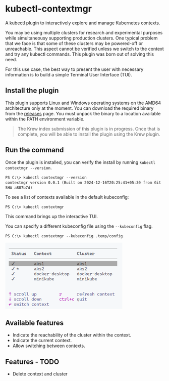 # kubectl-contextmgr
 A kubectl plugin to interactively explore and manage Kubernetes contexts. 

 You may be using multiple clusters for research and experimental purposes while simultaneousy supporting production clusters. One typical problem that we face is that some of these clusters may be powered-off or unreachable. This aspect cannot be verified unless we switch to the context and try any kubectl commands. This plugin was born out of solving this need. 

 For this use case, the best way to present the user with necessary information is to build a simple Terminal User Interface (TUI).

## Install the plugin
 This plugin supports Linux and Windows operating systems on the AMD64 architecture only at the moment. You can download the required binary from the [releases](https://github.com/rchaganti/kubectl-contextmgr/releases) page. You must unpack the binary to a location available within the PATH environment variable.

 > The Krew index submission of this plugin is in progress. Once that is complete, you will be able to install the plugin using the Krew plugin.

## Run the command
 Once the plugin is installed, you can verify the install by running `kubectl contextmgr --version`.

```shell
PS C:\> kubectl contextmgr --version
contextmgr version 0.0.1 (Built on 2024-12-16T20:25:41+05:30 from Git SHA a807b7d)
```

To see a list of contexts available in the default kubeconfig:

```shell
PS C:\> kubectl contextmgr
```

This command brings up the interactive TUI.

You can specify a different kubeconfig file using the `--kubeconfig` flag.

```shell
PS C:\> kubectl contextmgr --kubeconfig .temp/config
```

![](assets/k8s-ctx-mgr.png)

## Available features
 - Indicate the reachability of the cluster within the context.
 - Indicate the current context.
 - Allow switching between contexts.

## Features - TODO
 - Delete context and cluster